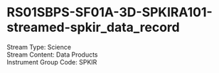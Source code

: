 # RS01SBPS-SF01A-3D-SPKIRA101-streamed-spkir_data_record

Stream Type: Science<br>
Stream Content: Data Products<br>
Instrument Group Code: SPKIR<br>
